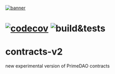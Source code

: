 [![banner](https://i.ibb.co/BqjcRGG/Prime-DAO-Github-Contracts-Banner.png)](https://primedao.eth.link/#/)

# [![codecov](https://codecov.io/gh/PrimeDAO/contracts-v2/branch/main/graph/badge.svg?token=XNGL2Z8CBE)](https://codecov.io/gh/PrimeDAO/contracts-v2) ![build&tests](https://github.com/PrimeDAO/contracts-v2/actions/workflows/ci-config.yml/badge.svg) 
# contracts-v2  

new experimental version of PrimeDAO contracts

